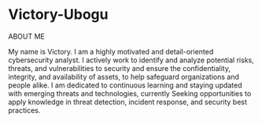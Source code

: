 # Victory-Ubogu
ABOUT ME

My name is Victory.  I am a highly motivated and detail-oriented cybersecurity analyst. I actively work to identify and analyze potential risks, threats, and vulnerabilities to security and ensure the confidentiality, integrity, and availability of assets, to help safeguard organizations and people alike. 
I am dedicated to continuous learning and staying updated with emerging threats and technologies, currently Seeking opportunities to apply knowledge in threat detection, incident response, and security best practices.
